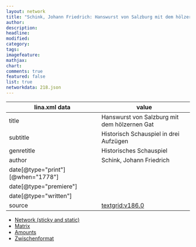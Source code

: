 ```yaml
---
layout: network
title: "Schink, Johann Friedrich: Hanswurst von Salzburg mit dem hölzernen Gat (1778)"
author:
description:
headline:
modified:
category:
tags:
imagefeature: 
mathjax: 
chart: 
comments: true
featured: false
list: true
networkdata: 218.json
---
```

lina.xml data  | value
------------- | -------------
title|Hanswurst von Salzburg mit dem hölzernen Gat
subtitle|Historisch Schauspiel in drei Aufzügen
genretitle|Historisches Schauspiel
author|Schink, Johann Friedrich
date[@type="print"][@when="1778"]|
date[@type="premiere"]|
date[@type="written"]|
source|[textgrid:v186.0](https://textgridlab.org/1.0/tgcrud-public/rest/textgrid:v186.0/data)



* [Network (sticky and static)](/linas/network218)
* [Matrix](/linas/matrix218)
* [Amounts](/linas/amount218)
* [Zwischenformat](/linas/lina218 )
